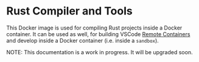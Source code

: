 # Rust Compiler and Tools

This Docker image is used for compiling Rust projects inside a Docker container. It can be used as well, for building VSCode [Remote Containers](https://code.visualstudio.com/docs/remote/containers) and develop inside a Docker container (i.e. inside a `sandbox`).

NOTE:
This documentation is a work in progress. It will be upgraded soon.